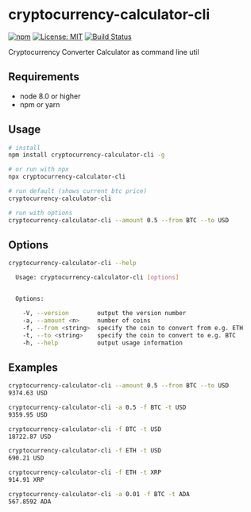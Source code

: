 # cryptocurrency-calculator-cli
[![npm](https://img.shields.io/npm/v/cryptocurrency-calculator-cli.svg)](https://npmjs.com/package/cryptocurrency-calculator-cli)
[![License: MIT](https://img.shields.io/badge/License-MIT-brightgreen.svg)](https://opensource.org/licenses/MIT)
[![Build Status](https://travis-ci.com/madnight/cryptocurrency-calculator-cli.svg?branch=master)](https://travis-ci.com/madnight/cryptocurrency-calculator-cli)

Cryptocurrency Converter Calculator as command line util

## Requirements
* node 8.0 or higher
* npm or yarn

## Usage

```bash
# install
npm install cryptocurrency-calculator-cli -g

# or run with npx
npx cryptocurrency-calculator-cli

# run default (shows current btc price)
cryptocurrency-calculator-cli

# run with options
cryptocurrency-calculator-cli --amount 0.5 --from BTC --to USD
```

## Options

```bash
cryptocurrency-calculator-cli --help

  Usage: cryptocurrency-calculator-cli [options]


  Options:

    -V, --version        output the version number
    -a, --amount <n>     number of coins
    -f, --from <string>  specify the coin to convert from e.g. ETH
    -t, --to <string>    specify the coin to convert to e.g. BTC
    -h, --help           output usage information
  ```

## Examples

```bash
cryptocurrency-calculator-cli --amount 0.5 --from BTC --to USD
9374.63 USD

cryptocurrency-calculator-cli -a 0.5 -f BTC -t USD
9359.95 USD

cryptocurrency-calculator-cli -f BTC -t USD
18722.87 USD

cryptocurrency-calculator-cli -f ETH -t USD
690.21 USD

cryptocurrency-calculator-cli -f ETH -t XRP
914.91 XRP

cryptocurrency-calculator-cli -a 0.01 -f BTC -t ADA
567.8592 ADA
  ```
